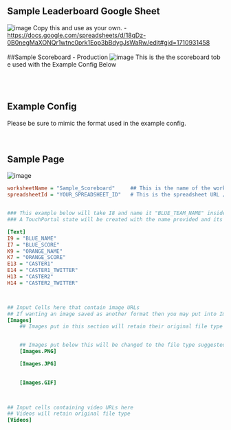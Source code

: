 


## Sample Leaderboard Google Sheet
![image](https://user-images.githubusercontent.com/76603653/227666672-8e476636-2993-40f1-9b6a-ac979526ca4b.png)
Copy this and use as your own. - https://docs.google.com/spreadsheets/d/18qDz-0B0negMaXONQr1wtnc0prk1Eop3bBdygJsWaRw/edit#gid=1710931458
 <br><br>
##Sample Scoreboard - Production
![image](https://user-images.githubusercontent.com/76603653/227666898-c8aea73a-ff4f-4a82-a48f-7c578b4c7f87.png)
This is the the scoreboard tob e used with the Example Config Below

 <br><br>
## Example Config
Please be sure to mimic the format used in the example config.  
 <br><br>
## Sample Page
![image](https://user-images.githubusercontent.com/76603653/226514197-a6a1bbd4-9aab-47b5-a9f2-d53908b751da.png)

```ini
worksheetName = "Sample_Scoreboard"     ## This is the name of the worksheet within the spreadsheet
spreadsheetId = "YOUR_SPREADSHEET_ID"   # This is the spreadsheet URL / ID


### This example below will take I8 and name it "BLUE_TEAM_NAME" inside of TouchPortal.. 
### A TouchPortal state will be created with the name provided and its value will match the cell on your google sheet 

[Text]
I9 = "BLUE_NAME"
I7 = "BLUE_SCORE"
K9 = "ORANGE_NAME"
K7 = "ORANGE_SCORE"
E13 = "CASTER1"
E14 = "CASTER1_TWITTER"
H13 = "CASTER2"
H14 = "CASTER2_TWITTER"



## Input Cells here that contain image URLs
## If wanting an image saved as another format then you may put into Images.JPG or similar
[Images]
    ## Images put in this section will retain their original file type


	## Images put below this will be changed to the file type suggested
    [Images.PNG]

    [Images.JPG]
       

    [Images.GIF]
        


## Input cells containing video URLs here
## Videos will retain original file type
[Videos]
    
```
